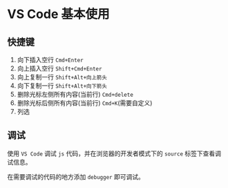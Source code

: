 
# VS Code 基本使用

## 快捷键

1. 向下插入空行 `Cmd+Enter`
2. 向上插入空行 `Shift+Cmd+Enter`
3. 向上复制一行 `Shift+Alt+向上箭头`
4. 向下复制一行 `Shift+Alt+向下箭头`
5. 删除光标左侧所有内容(当前行) `Cmd+delete`
6. 删除光标后侧所有内容(当前行) `Cmd+K`(需要自定义)
7. 列选

## 调试

使用 `VS Code` 调试 `js` 代码，并在浏览器的开发者模式下的 `source` 标签下查看调试信息。

在需要调试的代码的地方添加 `debugger` 即可调试。
